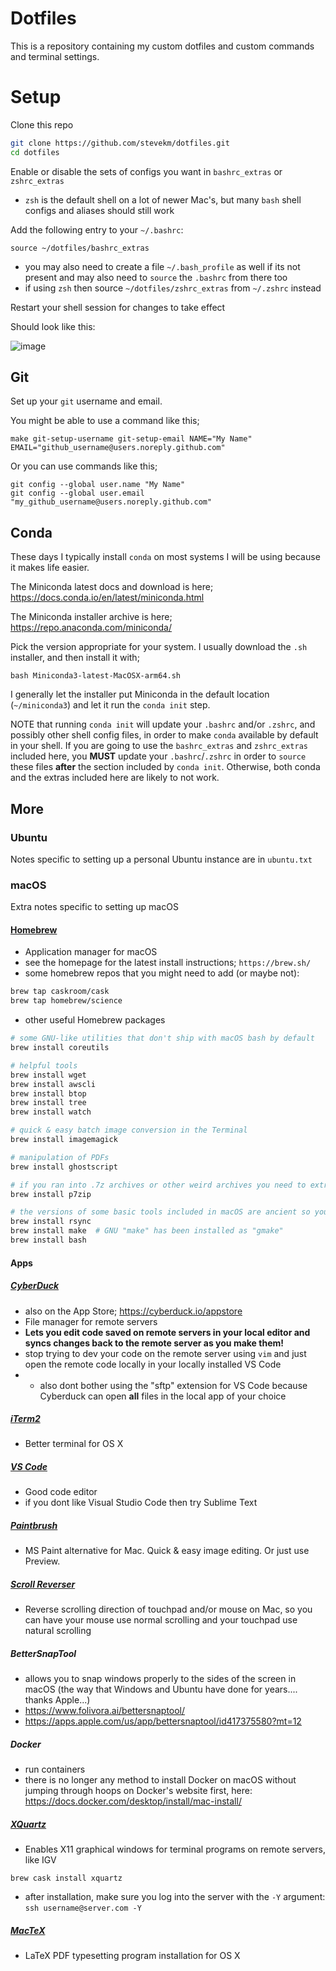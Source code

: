 # Dotfiles

This is a repository containing my custom dotfiles and custom commands and terminal settings.

# Setup

Clone this repo

``` bash
git clone https://github.com/stevekm/dotfiles.git
cd dotfiles
```

Enable or disable the sets of configs you want in `bashrc_extras` or `zshrc_extras`

- `zsh` is the default shell on a lot of newer Mac's, but many `bash` shell configs and aliases should still work

Add the following entry to your `~/.bashrc`:

```
source ~/dotfiles/bashrc_extras
```

- you may also need to create a file `~/.bash_profile` as well if its not present and may also need to `source` the `.bashrc` from there too
- if using `zsh` then source `~/dotfiles/zshrc_extras` from `~/.zshrc` instead

Restart your shell session for changes to take effect

Should look like this:

![image](https://cloud.githubusercontent.com/assets/10505524/21250576/5f4f884a-c314-11e6-90c2-9156e6c89b7d.png)

## Git

Set up your `git` username and email.

You might be able to use a command like this;

```
make git-setup-username git-setup-email NAME="My Name" EMAIL="github_username@users.noreply.github.com"
```

Or you can use commands like this;

```
git config --global user.name "My Name"
git config --global user.email "my_github_username@users.noreply.github.com"
```

## Conda

These days I typically install `conda` on most systems I will be using because it makes life easier.

The Miniconda latest docs and download is here; https://docs.conda.io/en/latest/miniconda.html

The Miniconda installer archive is here; https://repo.anaconda.com/miniconda/ 

Pick the version appropriate for your system. I usually download the `.sh` installer, and then install it with;

```
bash Miniconda3-latest-MacOSX-arm64.sh
```

I generally let the installer put Miniconda in the default location (`~/miniconda3`) and let it run the `conda init` step.

NOTE that running `conda init` will update your `.bashrc` and/or `.zshrc`, and possibly other shell config files, in order to make `conda` available by default in your shell. If you are going to use the `bashrc_extras` and `zshrc_extras` included here, you **MUST** update your `.bashrc`/`.zshrc` in order to `source` these files **after** the section included by `conda init`. Otherwise, both conda and the extras included here are likely to not work.

## More

### Ubuntu 

Notes specific to setting up a personal Ubuntu instance are in `ubuntu.txt`

### macOS

Extra notes specific to setting up macOS

#### [Homebrew](http://brew.sh/)
- Application manager for macOS
- see the homepage for the latest install instructions; `https://brew.sh/`
- some homebrew repos that you might need to add (or maybe not):
```bash
brew tap caskroom/cask
brew tap homebrew/science
```
- other useful Homebrew packages
```bash
# some GNU-like utilities that don't ship with macOS bash by default
brew install coreutils

# helpful tools
brew install wget 
brew install awscli
brew install btop
brew install tree
brew install watch

# quick & easy batch image conversion in the Terminal
brew install imagemagick

# manipulation of PDFs
brew install ghostscript

# if you ran into .7z archives or other weird archives you need to extract
brew install p7zip

# the versions of some basic tools included in macOS are ancient so you might want newer versions with extra better features
brew install rsync
brew install make  # GNU "make" has been installed as "gmake"
brew install bash 
```

#### Apps

##### [CyberDuck](https://cyberduck.io/)
- also on the App Store; https://cyberduck.io/appstore
- File manager for remote servers
- **Lets you edit code saved on remote servers in your local editor and syncs changes back to the remote server as you make them!**
- stop trying to dev your code on the remote server using `vim` and just open the remote code locally in your locally installed VS Code
- - also dont bother using the "sftp" extension for VS Code because Cyberduck can open **all** files in the local app of your choice

##### [iTerm2](https://www.iterm2.com/downloads.html)
- Better terminal for OS X

##### [VS Code](https://code.visualstudio.com/download)
- Good code editor
- if you dont like Visual Studio Code then try Sublime Text

##### [Paintbrush](https://paintbrush.sourceforge.io/)
- MS Paint alternative for Mac. Quick & easy image editing. Or just use Preview.

##### [Scroll Reverser](https://pilotmoon.com/scrollreverser/)
- Reverse scrolling direction of touchpad and/or mouse on Mac, so you can have your mouse use normal scrolling and your touchpad use natural scrolling

##### BetterSnapTool
- allows you to snap windows properly to the sides of the screen in macOS (the way that Windows and Ubuntu have done for years.... thanks Apple...)
- https://www.folivora.ai/bettersnaptool/
- https://apps.apple.com/us/app/bettersnaptool/id417375580?mt=12

##### Docker
- run containers
- there is no longer any method to install Docker on macOS without jumping through hoops on Docker's website first, here: https://docs.docker.com/desktop/install/mac-install/


##### [XQuartz](https://www.xquartz.org/)
- Enables X11 graphical windows for terminal programs on remote servers, like IGV
```
brew cask install xquartz
```
- after installation, make sure you log into the server with the `-Y` argument: `ssh username@server.com -Y`

##### [MacTeX](http://www.tug.org/mactex/)
- LaTeX PDF typesetting program installation for OS X
